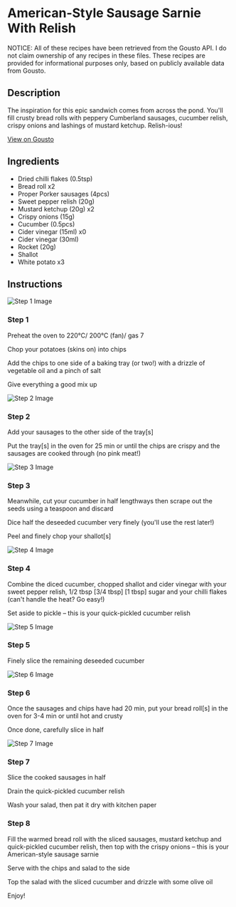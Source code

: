 # American-Style Sausage Sarnie With Relish

NOTICE: All of these recipes have been retrieved from the Gousto API. I do not claim ownership of any recipes in these files. These recipes are provided for informational purposes only, based on publicly available data from Gousto.

## Description

The inspiration for this epic sandwich comes from across the pond. You'll fill crusty bread rolls with peppery Cumberland sausages, cucumber relish, crispy onions and lashings of mustard ketchup. Relish-ious!

[View on Gousto](https://www.gousto.co.uk/recipes/cookbook/american-sausage-sarnie-pickled-cucumber-relish)

## Ingredients

- Dried chilli flakes (0.5tsp)
- Bread roll x2
- Proper Porker sausages (4pcs)
- Sweet pepper relish (20g)
- Mustard ketchup (20g) x2
- Crispy onions (15g)
- Cucumber (0.5pcs)
- Cider vinegar (15ml) x0
- Cider vinegar (30ml)
- Rocket (20g)
- Shallot
- White potato x3

## Instructions

![Step 1 Image](https://production-media.gousto.co.uk/cms/recipe-step-image/step-1-copy-1592843358430-x200.jpg)

### Step 1

Preheat the oven to 220°C/ 200°C (fan)/ gas 7

Chop your potatoes (skins on) into chips

Add the chips to one side of a baking tray (or two!) with a drizzle of vegetable oil and a pinch of salt

Give everything a good mix up

![Step 2 Image](https://production-media.gousto.co.uk/cms/recipe-step-image/step-2-copy-1592843365117-x200.jpg)

### Step 2

Add your sausages to the other side of the tray[s]

Put the tray[s] in the oven for 25 min or until the chips are crispy and the sausages are cooked through (no pink meat!)

![Step 3 Image](https://production-media.gousto.co.uk/cms/recipe-step-image/step-3-copy-1592843375130-x200.jpg)

### Step 3

Meanwhile, cut your cucumber in half lengthways then scrape out the seeds using a teaspoon and discard

Dice half the deseeded cucumber very finely (you'll use the rest later!)

Peel and finely chop your shallot[s]

![Step 4 Image](https://production-media.gousto.co.uk/cms/recipe-step-image/step-4-copy-1592843402359-x200.jpg)

### Step 4

Combine the diced cucumber, chopped shallot and cider vinegar with your sweet pepper relish, 1/2 tbsp <span class="text-purple">[3/4 tbsp]</span> <span class="text-danger">[1 tbsp] </span>sugar and your chilli flakes (can't handle the heat? Go easy!)

Set aside to pickle – this is your quick-pickled cucumber relish

![Step 5 Image](https://production-media.gousto.co.uk/cms/recipe-step-image/step-5-copy-1592843433219-x200.jpg)

### Step 5

Finely slice the remaining deseeded cucumber

![Step 6 Image](https://production-media.gousto.co.uk/cms/recipe-step-image/step-6-copy-1592843440323-x200.jpg)

### Step 6

Once the sausages and chips have had 20 min, put your bread roll[s] in the oven for 3-4 min or until hot and crusty

Once done, carefully slice in half

![Step 7 Image](https://production-media.gousto.co.uk/cms/recipe-step-image/step-7-copy-1592843465656-x200.jpg)

### Step 7

Slice the cooked sausages in half

Drain the quick-pickled cucumber relish

Wash your salad, then pat it dry with kitchen paper

### Step 8

Fill the warmed bread roll with the sliced sausages, mustard ketchup and quick-pickled cucumber relish, then top with the crispy onions – this is your American-style sausage sarnie

Serve with the chips and salad to the side

Top the salad with the sliced cucumber and drizzle with some olive oil

Enjoy!

